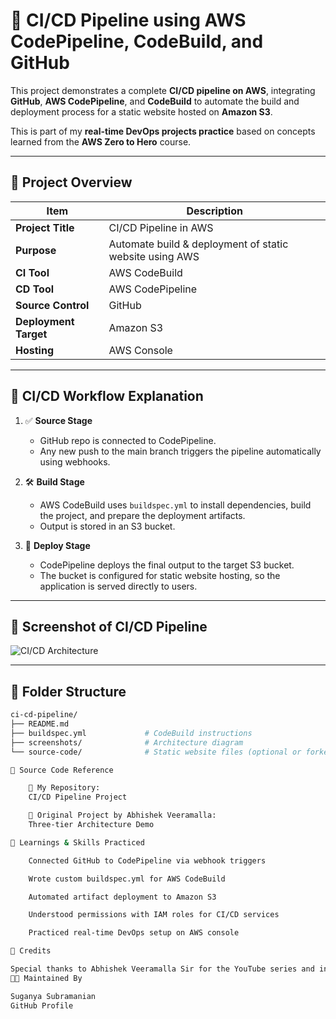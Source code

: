 # 🚀 CI/CD Pipeline using AWS CodePipeline, CodeBuild, and GitHub

This project demonstrates a complete **CI/CD pipeline on AWS**, integrating **GitHub**, **AWS CodePipeline**, and **CodeBuild** to automate the build and deployment process for a static website hosted on **Amazon S3**.

This is part of my **real-time DevOps projects practice** based on concepts learned from the **AWS Zero to Hero** course.

---

## 📌 Project Overview

| Item                 | Description                                                |
|----------------------|------------------------------------------------------------|
| **Project Title**    | CI/CD Pipeline in AWS                                      |
| **Purpose**          | Automate build & deployment of static website using AWS    |
| **CI Tool**          | AWS CodeBuild                                              |
| **CD Tool**          | AWS CodePipeline                                           |
| **Source Control**   | GitHub                                                     |
| **Deployment Target**| Amazon S3                                                  |
| **Hosting**          | AWS Console                                                |

---

## 🔄 CI/CD Workflow Explanation

1. ✅ **Source Stage**  
   - GitHub repo is connected to CodePipeline.
   - Any new push to the main branch triggers the pipeline automatically using webhooks.

2. 🛠️ **Build Stage**  
   - AWS CodeBuild uses `buildspec.yml` to install dependencies, build the project, and prepare the deployment artifacts.
   - Output is stored in an S3 bucket.

3. 🚀 **Deploy Stage**  
   - CodePipeline deploys the final output to the target S3 bucket.
   - The bucket is configured for static website hosting, so the application is served directly to users.

---

## 📸 Screenshot of CI/CD Pipeline

![CI/CD Architecture](https://github.com/suganya-subramanian/images/blob/main/Realtime%20project-CICD-using-AWSCodePipeline-AWSservices.png?raw=true)

---

## 📂 Folder Structure

```bash
ci-cd-pipeline/
├── README.md
├── buildspec.yml             # CodeBuild instructions
├── screenshots/              # Architecture diagram
└── source-code/              # Static website files (optional or forked)

🔗 Source Code Reference

    🔹 My Repository:
    CI/CD Pipeline Project

    🔹 Original Project by Abhishek Veeramalla:
    Three-tier Architecture Demo

🧠 Learnings & Skills Practiced

    Connected GitHub to CodePipeline via webhook triggers

    Wrote custom buildspec.yml for AWS CodeBuild

    Automated artifact deployment to Amazon S3

    Understood permissions with IAM roles for CI/CD services

    Practiced real-time DevOps setup on AWS console

🙏 Credits

Special thanks to Abhishek Veeramalla Sir for the YouTube series and inspiration. This project was practiced and implemented as part of my real-time DevOps learning journey.
👩‍💻 Maintained By

Suganya Subramanian
GitHub Profile

